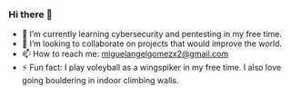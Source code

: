 ### Hi there 👋


- :book: I’m currently learning cybersecurity and pentesting in my free time.
- 🌱 I’m looking to collaborate on projects that would improve the world.
- 📫 How to reach me: miguelangelgomezx2@gmail.com
- ⚡ Fun fact: I play voleyball as a wingspiker in my free time. I also love going bouldering in indoor climbing walls.

